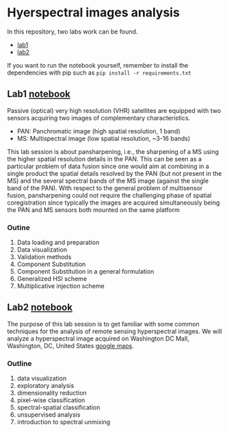 # Hyerspectral images analysis

In this repository, two labs work can be found.
* [lab1](lab1)
* [lab2](lab2)

If you want to run the notebook yourself, remember to install the dependencies with pip such as `pip install -r requirements.txt`



## Lab1 [notebook](lab1/ISAT_lab1-AlexandreBourquelot_IlanGuenet.ipynb)

Passive (optical) very high resolution (VHR) satellites are equipped with two sensors acquiring two images of complementary characteristics.

* PAN: Panchromatic image (high spatial resolution, 1 band)
* MS: Multispectral image (low spatial resolution, ~3-16 bands)

This lab session is about pansharpening, i.e., the sharpening of a MS using the higher spatial resolution details in the PAN. This can be seen as a particular problem of data fusion since one would aim at combining in a single product the spatial details resolved by the PAN (but not present in the MS) and the several spectral bands of the MS image (against the single band of the PAN). With respect to the general problem of multisensor fusion, pansharpening could not require the challenging phase of spatial coregistration since typically the images are acquired simultaneously being the PAN and MS sensors both mounted on the same platform

### Outine

1. Data loading and preparation
2. Data visualization
3. Validation methods
4. Component Substitution
5. Component Substitution in a general formulation
6. Generalized HSI scheme
7. Multiplicative injection scheme

## Lab2 [notebook](lab2/ISAT_lab2-AlexandreBourquelot_IlanGuenet.ipynb)

The purpose of this lab session is to get familiar with some common techniques for the analysis of remote sensing hyperspectral images. We will analyze a hyperspectral image acquired on Washington DC Mall, Washington, DC, United States [google maps](https://goo.gl/maps/prYNey1N5z81ZtcE7).

### Outline

1. data visualization
2. exploratory analysis
3. dimensionality reduction
4. pixel-wise classification
5. spectral-spatial classification
6. unsupervised analysis
7. introduction to spectral unmixing
